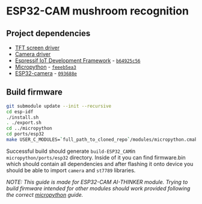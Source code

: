 # ESP32-CAM mushroom recognition
## Project dependencies
- [TFT screen driver](https://github.com/russhughes/st7789_mpy)
- [Camera driver](https://github.com/lemariva/micropython-camera-driver)
- [Espressif IoT Development Framework](https://github.com/espressif/esp-idf) - [`b64925c56`](https://github.com/espressif/esp-idf/commit/b64925c5673206100eaf4337d064d0fe3507eaec)
- [Micropython](https://github.com/micropython/micropython) - [`feeeb5ea3`](https://github.com/micropython/micropython/commit/feeeb5ea3afe801b381eb5d4b310e83290634c46)
- [ESP32-camera](https://github.com/espressif/esp32-camera) - [`093688e`](https://github.com/espressif/esp32-camera/commit/093688e0b3521ac982bc3d38bbf92059d97e3613)

## Build firmware
```bash
git submodule update --init --recursive
cd esp-idf
./install.sh
. ./export.sh
cd ../micropython
cd ports/esp32
make USER_C_MODULES=`full_path_to_cloned_repo`/modules/micropython.cmake BOARD=ESP32_CAM
```

Successful build should generate `build-ESP32_CAM`in `micropython/ports/esp32` directory. Inside of it you can find firmware.bin which should contain all dependencies and after flashing it onto device you should be able to import `camera` and `st7789` libraries. 

*NOTE: This guide is made for ESP32-CAM AI-THINKER module. Trying to build firmware intended for other modules should work provided following the correct [micropython](https://github.com/micropython/micropython) guide.*
